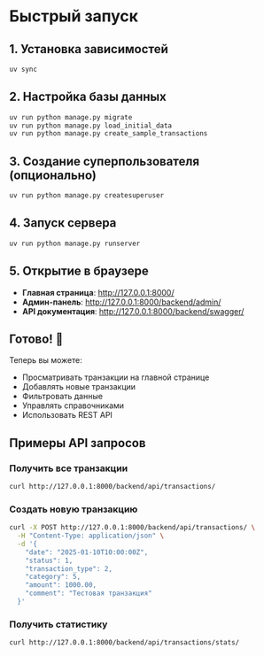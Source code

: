 # Быстрый запуск

## 1. Установка зависимостей
```bash
uv sync
```

## 2. Настройка базы данных
```bash
uv run python manage.py migrate
uv run python manage.py load_initial_data
uv run python manage.py create_sample_transactions
```

## 3. Создание суперпользователя (опционально)
```bash
uv run python manage.py createsuperuser
```

## 4. Запуск сервера
```bash
uv run python manage.py runserver
```

## 5. Открытие в браузере
- **Главная страница**: http://127.0.0.1:8000/
- **Админ-панель**: http://127.0.0.1:8000/backend/admin/
- **API документация**: http://127.0.0.1:8000/backend/swagger/

## Готово! 🎉

Теперь вы можете:
- Просматривать транзакции на главной странице
- Добавлять новые транзакции
- Фильтровать данные
- Управлять справочниками
- Использовать REST API

## Примеры API запросов

### Получить все транзакции
```bash
curl http://127.0.0.1:8000/backend/api/transactions/
```

### Создать новую транзакцию
```bash
curl -X POST http://127.0.0.1:8000/backend/api/transactions/ \
  -H "Content-Type: application/json" \
  -d '{
    "date": "2025-01-10T10:00:00Z",
    "status": 1,
    "transaction_type": 2,
    "category": 5,
    "amount": 1000.00,
    "comment": "Тестовая транзакция"
  }'
```

### Получить статистику
```bash
curl http://127.0.0.1:8000/backend/api/transactions/stats/
```
